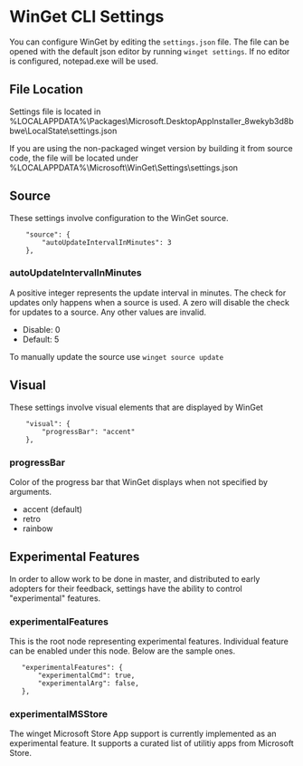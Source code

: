 # WinGet CLI Settings

You can configure WinGet by editing the `settings.json` file. The file can be opened with the default json editor by running `winget settings`. If no editor is configured, notepad.exe will be used.

## File Location

Settings file is located in %LOCALAPPDATA%\Packages\Microsoft.DesktopAppInstaller_8wekyb3d8bbwe\LocalState\settings.json

If you are using the non-packaged winget version by building it from source code, the file will be located under %LOCALAPPDATA%\Microsoft\WinGet\Settings\settings.json

## Source

These settings involve configuration to the WinGet source.

```
    "source": {
        "autoUpdateIntervalInMinutes": 3
    },
``` 

### autoUpdateIntervalInMinutes

A positive integer represents the update interval in minutes. The check for updates only happens when a source is used. A zero will disable the check for updates to a source. Any other values are invalid.

- Disable: 0
- Default: 5

To manually update the source use `winget source update`

## Visual

These settings involve visual elements that are displayed by WinGet

```
    "visual": {
        "progressBar": "accent"
    },
```

### progressBar

Color of the progress bar that WinGet displays when not specified by arguments. 

- accent (default)
- retro
- rainbow

## Experimental Features

In order to allow work to be done in master, and distributed to early adopters for their feedback, settings have the ability to control "experimental" features.

### experimentalFeatures

This is the root node representing experimental features. Individual feature can be enabled under this node. Below are the sample ones.

```
   "experimentalFeatures": {
       "experimentalCmd": true,
       "experimentalArg": false,
   },
```

### experimentalMSStore

The winget Microsoft Store App support is currently implemented as an experimental feature. It supports a curated list of utilitiy apps from Microsoft Store.